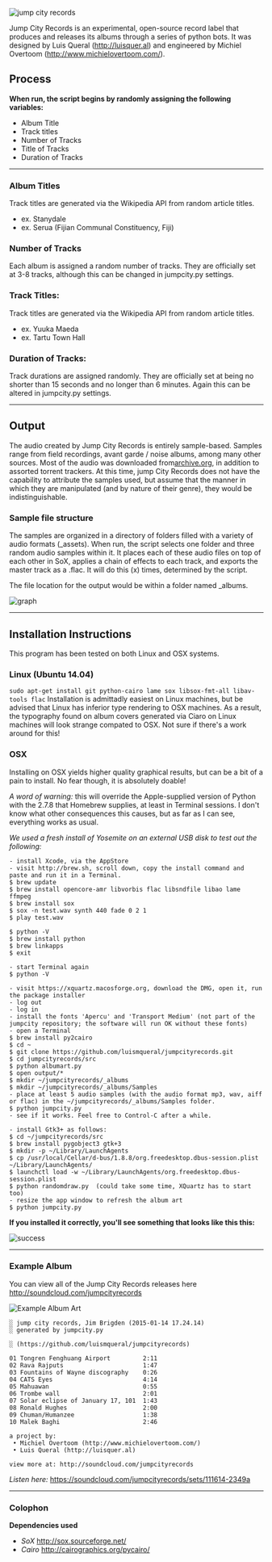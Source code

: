 ![jump city records](http://i.imgur.com/jgJVyBk.png)

Jump City Records is an experimental, open-source record label that produces and releases its albums through a series of python bots. It was designed by Luis Queral (http://luisquer.al) and engineered by Michiel Overtoom (http://www.michielovertoom.com/).

## Process

**When run, the script begins by randomly assigning the 
following variables:**
* Album Title
* Track titles
* Number of Tracks
* Title of Tracks
* Duration of Tracks

***

### Album Titles
Track titles are generated via the Wikipedia API from random article titles.
* ex. Stanydale
* ex. Serua (Fijian Communal Constituency, Fiji)

### Number of Tracks
Each album is assigned a random number of tracks. They are officially set at 3-8 tracks, although this can be changed in jumpcity.py settings.

### Track Titles:
Track titles are generated via the Wikipedia API from random article titles.
* ex. Yuuka Maeda
* ex. Tartu Town Hall

### Duration of Tracks:
Track durations are assigned randomly. They are officially set at being no shorter than 15 seconds and no longer than 6 minutes. Again this can be altered in jumpcity.py settings.

***

## Output
The audio created by Jump City Records is entirely sample-based. Samples range from field recordings, avant garde / noise albums, among many other sources. Most of the audio was downloaded from[archive.org](archive.org), in addition to assorted torrent trackers. At this time, jump City Records does not have the capability to attribute the samples used, but assume that the manner in which they are manipulated (and by nature of their genre), they would be indistinguishable.

### Sample file structure
The samples are organized in a directory of folders filled with a variety of audio formats (_assets). When run, the script selects one folder and three random 
audio samples within it. It places each of these audio files on top of each other in SoX, applies a chain of effects to each track, and exports the master track as a .flac. It will do this (x) times, determined by the script.

The file location for the output would be within a folder named _albums.

![graph](http://i.imgur.com/15q5w2M.png)

***

## Installation Instructions
This program has been tested on both Linux and OSX systems.

### Linux (Ubuntu 14.04)
```sudo apt-get install git python-cairo lame sox libsox-fmt-all libav-tools flac```
Installation is admittadly easiest on Linux machines, but be advised that Linux has inferior type rendering to OSX machines. As a result, the typography found on album covers generated via Ciaro on Linux machines will look strange compated to OSX. Not sure if there's a work around for this!

###  OSX
Installing on OSX yields higher quality graphical results, but can be a bit of a pain to install. No fear though, it is absolutely doable!

*A word of warning:* this will override the Apple-supplied version of Python with the 2.7.8 that Homebrew supplies, at least in Terminal sessions. I don't know what other consequences this causes, but as far as I can see, everything works as usual.

*We used a fresh install of Yosemite on an external USB disk to test out the following:*

```
- install Xcode, via the AppStore
- visit http://brew.sh, scroll down, copy the install command and paste and run it in a Terminal.
$ brew update
$ brew install opencore-amr libvorbis flac libsndfile libao lame ffmpeg
$ brew install sox
$ sox -n test.wav synth 440 fade 0 2 1
$ play test.wav

$ python -V
$ brew install python
$ brew linkapps
$ exit

- start Terminal again
$ python -V

- visit https://xquartz.macosforge.org, download the DMG, open it, run the package installer
- log out
- log in
- install the fonts 'Apercu' and 'Transport Medium' (not part of the jumpcity repository; the software will run OK without these fonts)
- open a Terminal
$ brew install py2cairo
$ cd ~
$ git clone https://github.com/luismqueral/jumpcityrecords.git
$ cd jumpcityrecords/src
$ python albumart.py
$ open output/*
$ mkdir ~/jumpcityrecords/_albums
$ mkdir ~/jumpcityrecords/_albums/Samples
- place at least 5 audio samples (with the audio format mp3, wav, aiff or flac) in the ~/jumpcityrecords/_albums/Samples folder.
$ python jumpcity.py
- see if it works. Feel free to Control-C after a while.

- install Gtk3+ as follows:
$ cd ~/jumpcityrecords/src
$ brew install pygobject3 gtk+3
$ mkdir -p ~/Library/LaunchAgents
$ cp /usr/local/Cellar/d-bus/1.8.8/org.freedesktop.dbus-session.plist ~/Library/LaunchAgents/
$ launchctl load -w ~/Library/LaunchAgents/org.freedesktop.dbus-session.plist
$ python randomdraw.py  (could take some time, XQuartz has to start too)
- resize the app window to refresh the album art
$ python jumpcity.py
```
**If you installed it correctly, you'll see something that looks like this this:**

![success](http://i.imgur.com/sbBhW11.gif)

***

### Example Album
You can view all of the Jump City Records releases here http://soundcloud.com/jumpcityrecords

![Example Album Art](http://i.imgur.com/75DspsO.png)

```
░ jump city records, Jim Brigden (2015-01-14 17.24.14)
░ generated by jumpcity.py

░ (https://github.com/luismqueral/jumpcityrecords)

01 Tongren Fenghuang Airport         2:11
02 Rava Rajputs                      1:47
03 Fountains of Wayne discography    0:26
04 CATS Eyes                         4:14
05 Mahuawan                          0:55
06 Trombe wall                       2:01
07 Solar eclipse of January 17, 101  1:43
08 Ronald Hughes                     2:00
09 Chuman/Humanzee                   1:38
10 Malek Baghi                       2:46

a project by:
 • Michiel Overtoom (http://www.michielovertoom.com/)
 • Luis Queral (http://luisquer.al)

view more at: http://soundcloud.com/jumpcityrecords
```

*Listen here:* https://soundcloud.com/jumpcityrecords/sets/111614-2349a

***

### Colophon

**Dependencies used**
- *SoX* http://sox.sourceforge.net/
- *Cairo* http://cairographics.org/pycairo/
 



